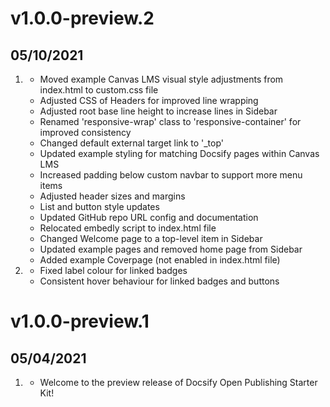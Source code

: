 # v1.0.0-preview.2
## 05/10/2021

1. [](#improved)
    * Moved example Canvas LMS visual style adjustments from index.html to custom.css file
    * Adjusted CSS of Headers for improved line wrapping
    * Adjusted root base line height to increase lines in Sidebar
    * Renamed 'responsive-wrap' class to 'responsive-container' for improved consistency
    * Changed default external target link to '_top'
    * Updated example styling for matching Docsify pages within Canvas LMS
    * Increased padding below custom navbar to support more menu items
    * Adjusted header sizes and margins
    * List and button style updates
    * Updated GitHub repo URL config and documentation
    * Relocated embedly script to index.html file
    * Changed Welcome page to a top-level item in Sidebar
    * Updated example pages and removed home page from Sidebar
    * Added example Coverpage (not enabled in index.html file)
1. [](#bugfix)
    * Fixed label colour for linked badges
    * Consistent hover behaviour for linked badges and buttons

# v1.0.0-preview.1
## 05/04/2021

1. [](#new)
    * Welcome to the preview release of Docsify Open Publishing Starter Kit!
